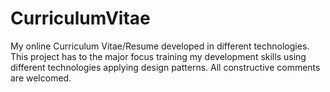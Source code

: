 # CurriculumVitae
My online Curriculum Vitae/Resume developed in different technologies. This project has to the major focus training my development skills using different technologies applying design patterns.
All constructive comments are welcomed.
